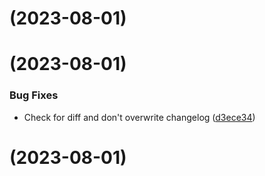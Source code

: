 #  (2023-08-01)



#  (2023-08-01)


### Bug Fixes

* Check for diff and don't overwrite changelog ([d3ece34](https://github.com/microservicer/flutter-pipelines/commit/d3ece343507f6afc22d86d3d96fdada837ecadf7))



#  (2023-08-01)



